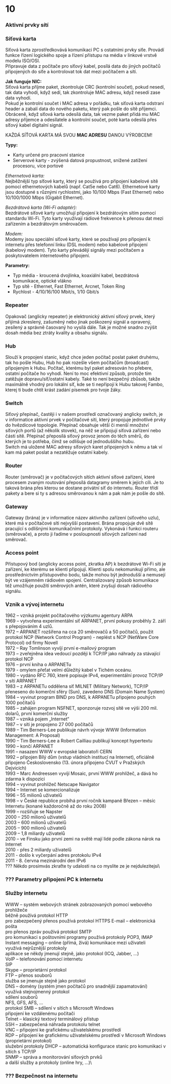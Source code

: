 # 10
### Aktivní prvky sítí
### Síťová karta 
Síťová karta zprostředkovává komunikaci PC s ostatními prvky síťe. Provádí funkce řízení logického spoje a řízení přístupu na média v linkové vrstvě modelu ISO/OSI.\
Připravuje data z počítače pro síťový kabel, posílá data do jiných počítačů připojených do síťe a kontrolovat tok dat mezi počítačem a sítí.

**Jak funguje NIC:**\
Síťová karta příjme paket, zkontroluje CRC (kontrolní součet), pokud nesedí, tak data vyhodí, když sedí, tak zkontroluje MAC adresu, když nesedí zase data vyhodí.\
Pokud je kontrolní součet i MAC adresa v pořádku, tak síťová karta odstraní header a zabalí data do nového paketu, který pak pošle do sítě příjemci.\
Obráceně, když síťová karta odesílá data, tak vezme paket přidá mu MAC adresy příjemce a odesílatele a kontrolní součet, poté karta odesílá přes síťový kabel digitalní signál.

KAŽDÁ SÍŤOVÁ KARTA MÁ SVOU **MAC ADRESU** DANOU VÝROBCEM!

**Typy:**
* Karty určené pro pracovní stanice
* Serverové karty - zvýšená datová propustnost, snížené zatížení procesoru, více portové

*Ethernetová karta:*\
Nejběžnější typ síťové karty, který se používá pro připojení kabelové sítě pomocí ethernetových kabelů (např. Cat5e nebo Cat6). Ethernetové karty jsou dostupné s různými rychlostmi, jako 10/100 Mbps (Fast Ethernet) nebo 10/100/1000 Mbps (Gigabit Ethernet).

*Bezdrátová karta (Wi-Fi adaptér):*\
Bezdrátové síťové karty umožňují připojení k bezdrátovým sítím pomocí standardu Wi-Fi. Tyto karty využívají rádiové frekvence k přenosu dat mezi zařízením a bezdrátovým směrovačem.

*Modem:*\
Modemy jsou speciální síťové karty, které se používají pro připojení k internetu přes telefonní linku (DSL modem) nebo kabelové připojení (kabelový modem). Tyto karty převádějí signály mezi počítačem a poskytovatelem internetového připojení.

**Parametry:**
* Typ média - kroucená dvojlinka, koaxiální kabel, bezdrátová komunikace, optické vlákno
* Typ sítě - Ethernet, Fast Ethernet, Arcnet, Token Ring
* Rychlost - 4/10/16/100 Mbit/s, 1/10 Gbit/s

### Repeater
Opakovač (anglicky repeater) je elektronický aktivní síťový prvek, který přijímá zkreslený, zašuměný nebo jinak poškozený signál
a opravený, zesílený a správně časovaný ho vysílá dále. Tak je možné snadno zvýšit dosah média bez ztráty kvality a obsahu signálu.

### Hub
Slouží k propojení stanic, když chce jeden počítač poslat paket druhému, tak ho pošle Hubu, Hub ho pak rozešle všem počítačům (broadcast) připojeným k Hubu. Počítač, kterému byl paket adresován ho přebere, ostatní počítače ho vyhodí. Není to moc efektivní způsob, protože tím zatěžuje dopravu/síť/ostatní kabely. Také to není bezpečný zbůsob, takže maximálně vhodný pro lokální síť, kde se ti nepřipojí k Hubu takovej Fambo, kterej ti bude chtít krást zadání písemek pro tvoje žáky.

### Switch 
Síťový přepínač, častěji i v našem prostředí označovaný anglicky switch, je v informatice aktivní prvek v počítačové síti, který propojuje jednotlivé prvky do hvězdicové topologie. Přepínač obsahuje větší či menší množství síťových portů (až několik stovek), na něž se připojují síťová zařízení nebo části sítě. Přepínač přeposílá síťový provoz jenom do těch směrů, do kterých je to potřeba, čímž se odlišuje od jednoduššího hubu.\
Switch má uložené MAC adresy síťových karet připojených k němu a tak ví kam má paket poslat a nezatěžuje ostatní kabely.

### Router
Router (směrovač) je v počítačových sítích aktivní síťové zařízení, které procesem zvaným routování přeposílá datagramy směrem k jejich cíli. Je to taková brána přes kterou se dostane privátní síť do internetu. Router třídí pakety a bere si ty s adresou směrovanou k nám a pak nám je pošle do sítě.

### Gateway
Gateway (brána) je v informatice název aktivního zařízení (síťového uzlu), které má v počítačové síti nejvyšší postavení. Brána propojuje dvě sítě pracující s odlišnými komunikačními protokoly. Vykonává i funkci routeru (směrovače), a proto ji řadíme v posloupnosti síťových zařízení nad směrovač.

### Access point
Přístupový bod (anglicky access point, zkratka AP) k bezdrátové Wi-Fi síti je zařízení, ke kterému se klienti připojují. Klienti spolu nekomunikují přímo, ale prostřednictvím přístupového bodu, takže mohou být jednodušší a nemusejí být ve vzájemném rádiovém spojení. Centralizovaný způsob komunikace též umožňuje použití směrových antén, které zvyšují dosah rádiového signálu.

### Vznik a vývoj internetu
1962 – vzniká projekt počítačového výzkumu agentury ARPA\
1969 – vytvořena experimentální síť ARPANET, první pokusy proběhly 2. září s přepojováním 4 uzlů.\
1972 – ARPANET rozšířena na cca 20 směrovačů a 50 počítačů, použit protokol NCP (Network Control Program) - neplést s NCP (NetWare Core Protocol) od firmy Novell\
1972 – Ray Tomlinson vyvíjí první e-mailový program\
1973 – zveřejněna idea vedoucí později k TCP/IP jako náhrady za stávající protokol NCP\
1976 – první kniha o ARPANETu\
1979 - omylem přeťat velmi důležitý kabel v Tichém oceánu.\
1980 – vydáno RFC 760, které popisuje IPv4, experimentální provoz TCP/IP v síti ARPANET\
1983 – z ARPANETu oddělena síť MILNET (Military Network), TCP/IP přeneseno do komerční sféry (Sun), zavedeno DNS (Domain Name System)\
1984 – vyvinut program BIND pro DNS, k ARPANETu připojeno pouhých 1000 počítačů\
1985 – zahájen program NSFNET, sponzoruje rozvoj sítě ve výši 200 mil. dolarů, první komerční služby\
1987 – vzniká pojem „Internet“\
1987 – v síti je propojeno 27 000 počítačů\
1989 – Tim Berners-Lee publikuje návrh vývoje WWW (Information Management: A Proposal)\
1990 – Tim Berners-Lee a Robert Cailliau publikují koncept hypertextu\
1990 – končí ARPANET\
1991 – nasazení WWW v evropské laboratoři CERN\
1992 – připojen Bílý dům (vstup vládních institucí na Internet), oficiálně připojeno Československo (13. února připojeno ČVUT v Pražských Dejvicích)\
1993 – Marc Andreessen vyvíjí Mosaic, první WWW prohlížeč, a dává ho zdarma k dispozici\
1994 – vyvinut prohlížeč Netscape Navigator\
1994 – Internet se komercionalizuje\
1996 – 55 milionů uživatelů\
1998 – v České republice probíhá první ročník kampaně Březen – měsíc Internetu (konané každoročně až do roku 2008)\
1999 – rozšiřuje se Napster\
2000 – 250 milionů uživatelů\
2003 – 600 milionů uživatelů\
2005 – 900 milionů uživatelů\
2009 – 1,8 miliardy uživatelů\
2010 – ve Finsku jako první zemi na světě mají lidé podle zákona nárok na Internet\
2010 - přes 2 miliardy uživatelů\
2011 - došlo k vyčerpání adres protokolu IPv4\
2011 - 8. června mezinárodní den IPv6\
??? Někdo prosimvás zkraťte ty udalosti na co myslite ze je nejdulezitejsi\
### ??? Parametry připojení PC k internetu

### Služby internetu 
WWW – systém webových stránek zobrazovaných pomocí webového prohlížeče\
běžně používá protokol HTTP\
pro zabezpečený přenos používá protokol HTTPS
E-mail – elektronická pošta\
pro přenos zpráv používá protokol SMTP\
pro komunikaci s poštovními programy používá protokoly POP3, IMAP\
Instant messaging – online (přímá, živá) komunikace mezi uživateli\
využívá nejrůznější protokoly\
aplikace se někdy jmenují stejně, jako protokol (ICQ, Jabber, …)\
VoIP – telefonování pomocí internetu\
SIP\
Skype – proprietární protokol\
FTP – přenos souborů\
služba se jmenuje stejně jako protokol\
DNS – domény (systém jmen počítačů pro snadnější zapamatování)\
využívá stejnojmenný protokol\
sdílení souborů\
NFS, GFS, AFS, …\
protokol SMB – sdílení v sítích s Microsoft Windows\
připojení ke vzdálenému počítači\
Telnet – klasický textový terminálový přístup\
SSH – zabezpečená náhrada protokolu telnet\
VNC – připojení ke grafickému uživatelskému prostředí\
RDP – připojení ke grafickému uživatelskému prostředí v Microsoft Windows (proprietární protokol)\
služební protokoly
DHCP – automatická konfigurace stanic pro komunikaci v sítích s TCP/IP\
SNMP – správa a monitorování síťových prvků\
a další služby a protokoly (online hry, …)\

### ??? Bezpečnost na internetu

